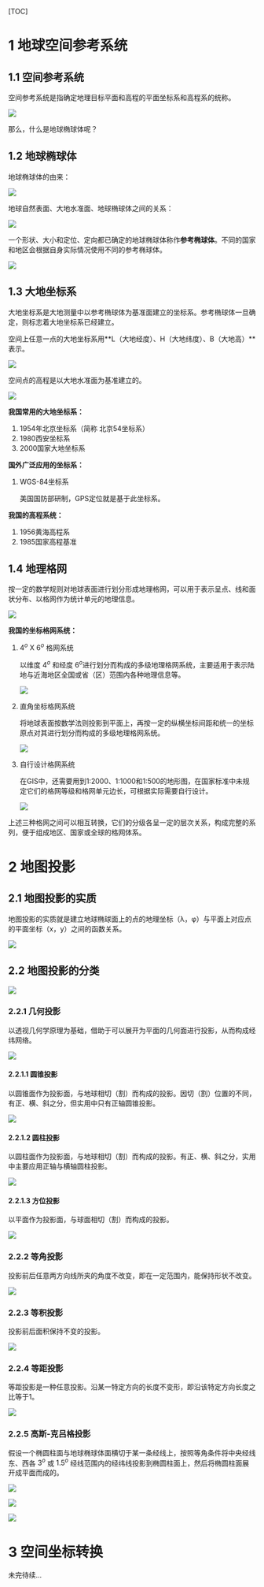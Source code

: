 [TOC]



# 1 地球空间参考系统

## 1.1 空间参考系统

空间参考系统是指确定地理目标平面和高程的平面坐标系和高程系的统称。

![](./resources/2.1.png)



那么，什么是地球椭球体呢？



## 1.2 地球椭球体

地球椭球体的由来：

![](./resources/2.2.png)



地球自然表面、大地水准面、地球椭球体之间的关系：

![](./resources/2.3.png)



一个形状、大小和定位、定向都已确定的地球椭球体称作**参考椭球体**。不同的国家和地区会根据自身实际情况使用不同的参考椭球体。

![](./resources/2.4.png)



## 1.3 大地坐标系

大地坐标系是大地测量中以参考椭球体为基准面建立的坐标系。参考椭球体一旦确定，则标志着大地坐标系已经建立。



空间上任意一点的大地坐标系用**L（大地经度）、H（大地纬度）、B（大地高）**表示。

![](./resources/2.5.png)



空间点的高程是以大地水准面为基准建立的。

![](./resources/2.6.png)



**我国常用的大地坐标系：**

1. 1954年北京坐标系（简称 北京54坐标系）
2. 1980西安坐标系
3. 2000国家大地坐标系



**国外广泛应用的坐标系：**

1. WGS-84坐标系

   美国国防部研制，GPS定位就是基于此坐标系。



**我国的高程系统：**

1. 1956黄海高程系
2. 1985国家高程基准



## 1.4 地理格网

按一定的数学规则对地球表面进行划分形成地理格网，可以用于表示呈点、线和面状分布、以格网作为统计单元的地理信息。

![](./resources/2.7.png)



**我国的坐标格网系统：**

1. $4^o$​​​ X $6^o$​​​​​​ 格网系统

   以维度 $4^o$​​​​ 和经度 $6^o$​​​​​​ 进行划分而构成的多级地理格网系统，主要适用于表示陆地与近海地区全国或省（区）范围内各种地理信息等。

   

   ![](./resources/2.8.png)

   

2. 直角坐标格网系统

   将地球表面按数学法则投影到平面上，再按一定的纵横坐标间距和统一的坐标原点对其进行划分而构成的多级地理格网系统。

   

   ![](./resources/2.9.png)

   

3. 自行设计格网系统

   在GIS中，还需要用到1:2000、1:1000和1:500的地形图，在国家标准中未规定它们的格网等级和格网单元边长，可根据实际需要自行设计。

   

   ![](./resources/2.10.png)

   

上述三种格网之间可以相互转换，它们的分级各呈一定的层次关系，构成完整的系列，便于组成地区、国家或全球的格网体系。



# 2 地图投影

## 2.1 地图投影的实质

地图投影的实质就是建立地球椭球面上的点的地理坐标（λ，φ）与平面上对应点的平面坐标（x，y）之间的函数关系。



![](./resources/2.11.png)



## 2.2 地图投影的分类



![](./resources/2.15.png)



### 2.2.1 几何投影

以透视几何学原理为基础，借助于可以展开为平面的几何面进行投影，从而构成经纬网络。



![](./resources/2.12.png)



#### 2.2.1.1 圆锥投影

以圆锥面作为投影面，与地球相切（割）而构成的投影。因切（割）位置的不同，有正、横、斜之分，但实用中只有正轴圆锥投影。



![](./resources/2.13.png)



#### 2.2.1.2 圆柱投影

以圆柱面作为投影面，与地球相切（割）而构成的投影。有正、横、斜之分，实用中主要应用正轴与横轴圆柱投影。



![](./resources/2.14.png)



#### 2.2.1.3 方位投影

以平面作为投影面，与球面相切（割）而构成的投影。



![](./resources/2.16.png)



### 2.2.2 等角投影

投影前后任意两方向线所夹的角度不改变，即在一定范围内，能保持形状不改变。



![](./resources/2.17.png)



### 2.2.3 等积投影

投影前后面积保持不变的投影。



![](./resources/2.18.png)



### 2.2.4 等距投影

等距投影是一种任意投影。沿某一特定方向的长度不变形，即沿该特定方向长度之比等于1。



![](./resources/2.19.png)



### 2.2.5 高斯-克吕格投影

假设一个椭圆柱面与地球椭球体面横切于某一条经线上，按照等角条件将中央经线东、西各 $3^o$ 或 $1.5^o$ 经线范围内的经纬线投影到椭圆柱面上，然后将椭圆柱面展开成平面而成的。



![](./resources/2.20.png)



![](./resources/2.21.png)



![](./resources/2.22.png)



# 3 空间坐标转换

未完待续...
